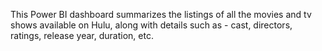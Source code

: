 This Power BI dashboard summarizes the listings of all the movies and tv shows available on Hulu, along with details such as - cast, directors, ratings, release year, duration, etc.
